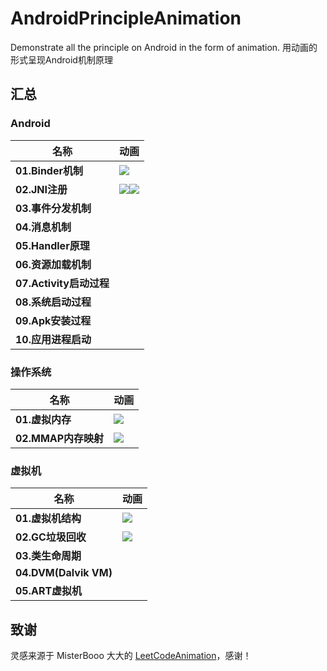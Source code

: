 # AndroidPrincipleAnimation
Demonstrate all the principle  on Android in the form of animation. 用动画的形式呈现Android机制原理

## 汇总

### Android

名称 | 动画 
-|-
**01.Binder机制** |  ![](https://github.com/feelschaotic/AndroidPrincipleAnimation/blob/master/Binder.gif)
**02.JNI注册** |  ![](https://github.com/feelschaotic/AndroidPrincipleAnimation/blob/master/JNI-系统JNI的注册流程.gif)![](https://github.com/feelschaotic/AndroidPrincipleAnimation/blob/master/JNI-自定义JNI的注册流程.gif)
**03.事件分发机制** |    
**04.消息机制** |   
**05.Handler原理** |  
**06.资源加载机制** |  
**07.Activity启动过程** |    
**08.系统启动过程** |    
**09.Apk安装过程** |    
**10.应用进程启动** |    

### 操作系统

名称 | 动画 
-|-
**01.虚拟内存** |  ![](https://github.com/feelschaotic/AndroidPrincipleAnimation/blob/master/虚拟内存.gif)
**02.MMAP内存映射** |  ![](https://github.com/feelschaotic/AndroidPrincipleAnimation/blob/master/MMAP内存映射技术.gif)   

### 虚拟机
名称| 动画
-|-
**01.虚拟机结构** |   ![](https://github.com/feelschaotic/AndroidPrincipleAnimation/blob/master/虚拟机内存结构.gif)
**02.GC垃圾回收** | ![](https://github.com/feelschaotic/AndroidPrincipleAnimation/blob/master/GC垃圾回收.gif)
**03.类生命周期** | 
**04.DVM(Dalvik VM)** |
**05.ART虚拟机** |

## 致谢

灵感来源于 MisterBooo 大大的 [LeetCodeAnimation](https://github.com/MisterBooo/LeetCodeAnimation)，感谢！

